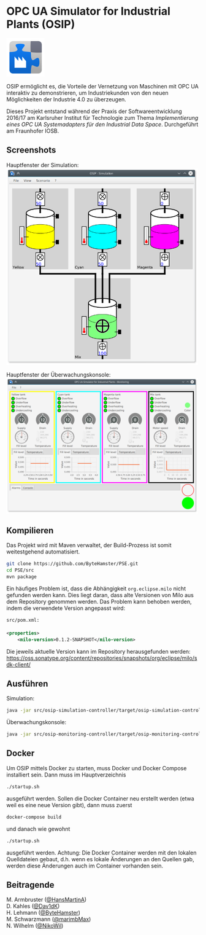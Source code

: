# OPC UA Simulator for Industrial Plants (OSIP)

<img src="./icon.png" width="100">

OSIP ermöglicht es, die Vorteile der Vernetzung von Maschinen mit OPC UA interaktiv
zu demonstrieren, um Industriekunden von den neuen Möglichkeiten der Industrie 4.0 zu überzeugen.

Dieses Projekt entstand während der Praxis der Softwareentwicklung 2016/17 am Karlsruher Institut für Technologie
zum Thema *Implementierung eines OPC UA Systemadapters für den Industrial Data Space*.
Durchgeführt am Fraunhofer IOSB.

## Screenshots

Hauptfenster der Simulation:  
<img src="./media/screenshot-simulation.png" width="500">

Hauptfenster der Überwachungskonsole:  
<img src="./media/screenshot-monitoring.png" width="500">

## Kompilieren

Das Projekt wird mit Maven verwaltet, der Build-Prozess ist somit weitestgehend automatisiert.
```bash
git clone https://github.com/ByteHamster/PSE.git
cd PSE/src
mvn package
```

Ein häufiges Problem ist, dass die Abhängigkeit `org.eclipse.milo` nicht gefunden werden kann. Dies liegt daran, dass alte Versionen von Milo aus dem Repository genommen werden. Das Problem kann behoben werden, indem die verwendete Version angepasst wird:

```xml
src/pom.xml:

<properties>
    <milo-version>0.1.2-SNAPSHOT</milo-version>
```

Die jeweils aktuelle Version kann im Repository herausgefunden werden:
https://oss.sonatype.org/content/repositories/snapshots/org/eclipse/milo/sdk-client/

## Ausführen

Simulation:
```bash
java -jar src/osip-simulation-controller/target/osip-simulation-controller-1.0-with-dependencies.jar
```

Überwachungskonsole:
```bash
java -jar src/osip-monitoring-controller/target/osip-monitoring-controller-1.0-with-dependencies.jar
```

## Docker
Um OSIP mittels Docker zu starten, muss Docker und Docker Compose installiert sein. Dann muss im Hauptverzeichnis
```bash
./startup.sh
```
ausgeführt werden. Sollen die Docker Container neu erstellt werden (etwa weil es eine neue Version gibt), dann muss zuerst
```bash
docker-compose build
```
und danach wie gewohnt
```bash
./startup.sh
```
ausgeführt werden. Achtung: Die Docker Container werden mit den lokalen Quelldateien gebaut, d.h. wenn es lokale Änderungen an den Quellen gab, werden diese Änderungen auch im Container vorhanden sein.

## Beitragende

M. Armbruster ([@HansMartinA](https://github.com/HansMartinA))  
D. Kahles ([@Dav1dK](https://github.com/Dav1dK))  
H. Lehmann ([@ByteHamster](https://github.com/ByteHamster))  
M. Schwarzmann ([@marimbMax](https://github.com/marimbMax))  
N. Wilhelm ([@NikoWil](https://github.com/NikoWil))  
